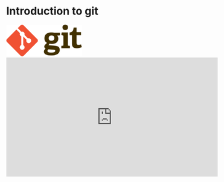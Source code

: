 # Introduction to git 
<img src="img/Git-logo.svg.png" alt="drawing" width="200"/>

<iframe width="560" height="315" src="https://www.youtube.com/embed/meEcQAttqAo" title="YouTube video player" frameborder="0" allow="accelerometer; autoplay; clipboard-write; encrypted-media; gyroscope; picture-in-picture" allowfullscreen></iframe>
